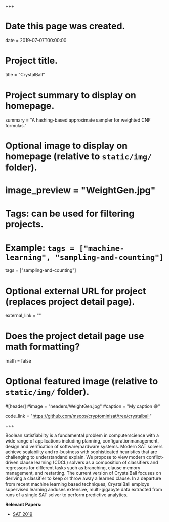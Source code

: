 +++
# Date this page was created.
date = 2019-07-07T00:00:00

# Project title.
title = "CrystalBall"

# Project summary to display on homepage.
summary = "A hashing-based approximate sampler for weighted CNF formulas."

# Optional image to display on homepage (relative to `static/img/` folder).
# image_preview = "WeightGen.jpg"

# Tags: can be used for filtering projects.
# Example: `tags = ["machine-learning", "sampling-and-counting"]`
tags = ["sampling-and-counting"]

# Optional external URL for project (replaces project detail page).
external_link = ""

# Does the project detail page use math formatting?
math = false

# Optional featured image (relative to `static/img/` folder).
#[header]
#image = "headers/WeightGen.jpg"
#caption = "My caption :smile:"

code_link = "https://github.com/msoos/cryptominisat/tree/crystalball"

+++

Boolean satisfiability is a fundamental problem in computerscience with a wide range of applications including planning, configurationmanagement, design and verification of software/hardware systems. Modern SAT solvers achieve scalability and ro-bustness with sophisticated heuristics that are challenging to understandand explain. We propose to view modern conflict-driven clause learning (CDCL) solvers as a composition of classifiers and regressors for different tasks such as branching, clause memory management, and restarting. The current version of CrystalBall focuses on deriving a classifier to keep or throw away a learned clause. In a departure from recent machine learning based techniques, CrystalBall employs supervised learning anduses extensive, multi-gigabyte data extracted from runs of a single SAT solver to perform predictive analytics.

**Relevant Papers:**

* [SAT 2019](https://www.msoos.org/wordpress/wp-content/uploads/2019/06/sat19-skm.pdf "SAT 2019")
